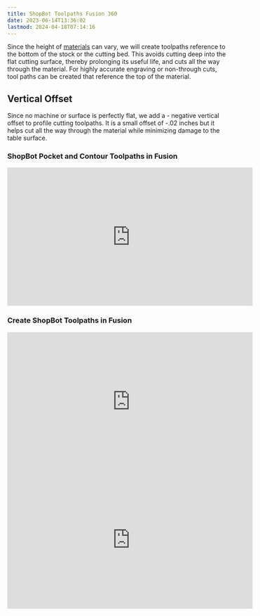 ```yaml
---
title: ShopBot Toolpaths Fusion 360
date: 2023-06-14T13:36:02
lastmod: 2024-04-18T07:14:16
---
```


Since the height of [materials](../../sculpture/materials-for-making.md) can vary, we will create toolpaths reference to the bottom of the stock or the cutting bed. This avoids cutting deep into the flat cutting surface, thereby prolonging its useful life, and cuts all the way through the material. For highly accurate engraving or non-through cuts, tool paths can be created that reference the top of the material.

## Vertical Offset

Since no machine or surface is perfectly flat, we add a - negative vertical offset to profile cutting toolpaths. It is a small offset of -.02 inches but it helps cut all the way through the material while minimizing damage to the table surface.

<div class="video-grid">
<div class="video-card">

### ShopBot Pocket and Contour Toolpaths in Fusion

<div class="iframe-16-9-container"><iframe class="youTubeIframe" width="560" height="315" src="https://www.youtube.com/embed/lXSVlk3FqHc?si=MVXTpBmRmqAPVo6P?rel=0" title="YouTube video player" frameborder="0" allow="accelerometer; autoplay; clipboard-write; encrypted-media; gyroscope; picture-in-picture; web-share" referrerpolicy="strict-origin-when-cross-origin" allowfullscreen></iframe>
</div>
</div>

<div class="video-card">

### Create ShopBot Toolpaths in Fusion

<div class="iframe-16-9-container"><iframe class="youTubeIframe" src="https://www.youtube.com/embed/_G-0i8BFEFs?rel=0" width="560" height="315" frameborder="0" allowfullscreen="allowfullscreen"></iframe>
</div>
</div>

<div class="iframe-16-9-container"><iframe class="youTubeIframe" width="560" height="315" src="https://www.youtube.com/embed/_G-0i8BFEFs?rel=0" title="YouTube video player" frameborder="0" allow="accelerometer; autoplay; clipboard-write; encrypted-media; gyroscope; picture-in-picture; web-share" referrerpolicy="strict-origin-when-cross-origin" allowfullscreen></iframe>
</div>
</div>

</div>
